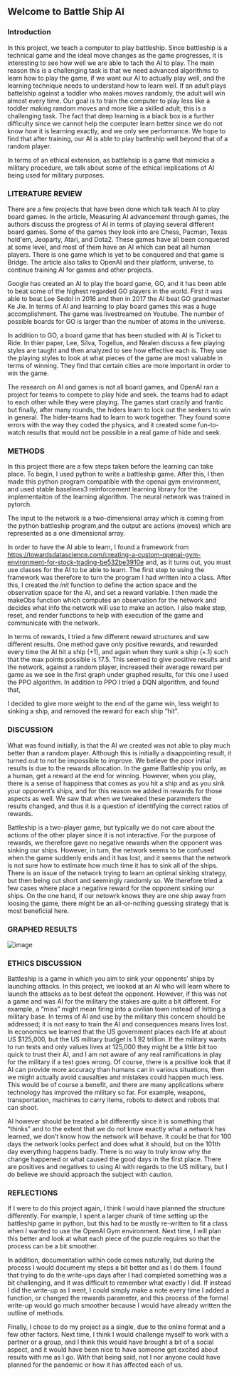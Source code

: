 ## Welcome to Battle Ship AI

### Introduction

In this project, we teach a computer to play battleship. Since battleship is a technical game and the ideal move changes as the game progresses, it is interesting to see how well we are able to tach the AI to play. The main reason this is a challenging task is that we need advanced algorithms to learn how to play the game, if we want our AI to actually play well, and the learning technique needs to understand how to learn well. If an adult plays battelship against a toddler who makes moves randomly, the adult will win almost every time. Our goal is to train the computer to play less like a toddler making random moves and more like a skilled adult; this is a challenging task. The fact that deep learning is a black box is a further difficulty since we cannot help the computer learn better since we do not know how it is learning exactly, and we only see performance. We hope to find that after training, our AI is able to play battleship well beyond that of a random player.

In terms of an ethical extension, as battlehsip is a game that mimicks a military procedure, we talk about some of the ethical implications of AI being used for military purposes.

### LITERATURE REVIEW

There are a few projects that have been done which talk teach AI to play board games. In the article, Measuring AI advancement through games, the authors discuss the progress of AI in terms of playing several different board games. Some of the games they look into are Chess, Pacman, Texas hold'em, Jeoparty, Atari, and Dota2. These games have all been conquered at some level, and most of them have an AI which can beat all human players. There is one game which is yet to be conquered and that game is Bridge. The article also talks to OpenAI and their platform, universe, to continue training AI for games and other projects.

Google has created an AI to play the board game, GO, and it has been able to beat some of the highest regarded GO players in the world. First it was able to beat Lee Sedol in 2016 and then in 2017 the AI beat GO grandmaster Ke Jie. In terms of AI and learning to play board games this was a huge accomplishment. The game was livestreamed on Youtube. The number of possible boards for GO is larger than the number of atoms in the universe.

In addition to GO, a board game that has been studied with AI is Ticket to Ride. In thier paper, Lee, Silva, Togelius, and Nealen discuss a few playing styles are taught and then analyzed to see how effective each is. They use the playing styles to look at what pieces of the game are most valuable in terms of winning. They find that certain cities are more important in order to win the game.

The research on AI and games is not all board games, and OpenAI ran a project for teams to compete to play hide and seek. the teams had to adapt to each other while they were playing. The games start crazily and frantic but finally, after many rounds, the hiders learn to lock out the seekers to win in general. The hider-teams had to learn to work together. They found some errors with the way they coded the physics, and it created some fun-to-watch results that would not be possible in a real game of hide and seek.

### METHODS

In this project there are a few steps taken before the learning can take place. To begin, I used python to write a battleship game. After this, I then made this python program compatible with the openai gym environment, and used stable baselines3 reinforcement learning library for the implementaiton of the learning algorithm. The neural network was trained in pytorch.

The input to the network is a two-dimensional array which is coming from the python battleship program,and the output are actions (moves) which are represented as a one dimensional array. 

In order to have the AI able to learn, I found a framework from https://towardsdatascience.com/creating-a-custom-openai-gym-environment-for-stock-trading-be532be3910e and, as it turns out, you must use classes for the AI to be able to learn. The first step to using the framework was therefore to turn the program I had written into a class. After this, I created the _init_ function to define the action space and the observation space for the AI, and set a reward variable. I then made the makeObs function which computes an observation for the network and decides what info the network will use to make an action. I also make step, reset, and render functions to help with execution of the game and communicate with the network.

In terms of rewards, I tried a few different reward structures and saw different results. One method gave only positive rewards, and rewarded every time the AI hit a ship (+1), and again when they sunk a ship (+.1) such that the max points possible is 17.5. This seemed to give positive results and the network, against a random player, increased their average reward per game as we see in the first graph under graphed results, for this one I used the PPO algorithm. In addition to PPO I tried a DQN algorithm, and found that, 

I decided to give more weight to the end of the game win, less weight to sinking a ship, and removed the reward for each ship “hit”. 

### DISCUSSION

What was found initially, is that the AI we created was not able to play much better than a random player. Although this is initially a disappointing result, it turned out to not be impossible to improve. We believe the poor initial results is due to the rewards allocation. In the game Battleship you only, as a human, get a reward at the end for winning. However, when you play, there is a sense of happiness that comes as you hit a ship and as you sink your opponent’s ships, and for this reason we added in rewards for those aspects as well. We saw that when we tweaked these parameters the results changed, and thus it is a question of identifying the correct ratios of rewards. 

Battleship is a two-player game, but typically we do not care about the actions of the other player since it is not interactive. For the purpose of rewards, we therefore gave no negative rewards when the opponent was sinking our ships. However, in turn, the network seems to be confused when the game suddenly ends and it has lost, and it seems that the network is not sure how to estimate how much time it has to sink all of the ships. There is an issue of the network trying to learn an optimal sinking strategy, but then being cut short and seemingly randomly so. We therefore tried a few cases where place a negative reward for the opponent sinking our ships. On the one hand, if our netowrk knows they are one ship away from loosing the game, there might be an all-or-nothing guessing strategy that is most beneficial here. 


### GRAPHED RESULTS
![image](https://user-images.githubusercontent.com/78001369/116769480-4aad0e80-a9f1-11eb-886d-61ede852d484.png)




### ETHICS DISCUSSION
Battleship is a game in which you aim to sink your opponents’ ships by launching attacks. In this project, we looked at an AI who will learn where to launch the attacks as to best defeat the opponent. However, if this was not a game and was AI for the military the stakes are quite a bit different. For example, a “miss” might mean firing into a civilian town instead of hitting a military base. In terms of AI and use by the military this concern should be addressed; it is not easy to train the AI and consequences means lives lost. In economics we learned that the US government places each life at about US $125,000, but the US military budget is 1.92 trillion. If the military wants to run tests and only values lives at 125,000 they might be a little bit too quick to trust their AI, and I am not aware of any real ramifications in play for the military if a test goes wrong. Of course, there is a positive look that if AI can provide more accuracy than humans can in various situations, then we might actually avoid causalties and mistakes could happen much less. This would be of course a benefit, and there are many applications where technology has improved the military so far. For example, weapons, transportation, machines to carry items, robots to detect and robots that can shoot. 

AI however should be treated a bit differently since it is something that “thinks” and to the extent that we do not know exactly what a network has learned, we don’t know how the network will behave. It could be that for 100 days the network looks perfect and does what it should, but on the 101th day everything happens badly. There is no way to truly know why the change happened or what caused the good days in the first place. There are positives and negatives to using AI with regards to the US military, but I do believe we should approach the subject with caution.



### REFLECTIONS
If I were to do this project again, I think I would have planned the structure differently. For example, I spent a larger chunk of time setting up the battleship game in python, but this had to be mostly re-written to fit a class when I wanted to use the OpenAI Gym environment. Next time, I will plan this better and look at what each piece of the puzzle requires so that the process can be a bit smoother.

In addition, documentation within code comes naturally, but during the process I would document my steps a bit better and as I do them. I found that trying to do the write-ups days after I had completed something was a bit challenging, and it was difficult to remember what exactly I did. If instead I did the write-up as I went, I could simply make a note every time I added a function, or changed the rewards parameter, and this process of the formal write-up would go much smoother because I would have already written the outline of methods. 

Finally, I chose to do my project as a single, due to the online format and a few other factors. Next time, I think I would challenge myself to work with a partner or a group, and I think this would have brought a bit of a social aspect, and it would have been nice to have someone get excited about results with me as I go. With that being said, not I nor anyone could have planned for the pandemic or how it has affected each of us. 

